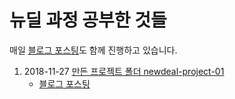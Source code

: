 # 뉴딜 과정 공부한 것들

매일 [블로그 포스팅]()도 함께 진행하고 있습니다.

1. 2018-11-27 [만든 프로젝트 폴더 newdeal-project-01](https://github.com/eunajjing/newdeal-exam/tree/master/newdeal-project-01)
   * [블로그 포스팅]()

